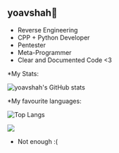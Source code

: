 ## yoavshah👋


* Reverse Engineering
* CPP + Python Developer
* Pentester
* Meta-Programmer
* Clear and Documented Code <3


*My Stats:

![yoavshah's GitHub stats](https://github-readme-stats.vercel.app/api?username=yoavshah&theme=monokai)

*My favourite languages:

![Top Langs](https://github-readme-stats.vercel.app/api/top-langs/?username=yoavshah&count_private=true&langs_count=30&layout=compact&theme=monokai)

![](https://komarev.com/ghpvc/?username=yoavshah)
* Not enough :(

